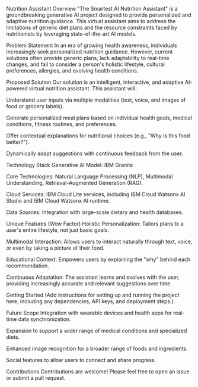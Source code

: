 Nutrition Assistant
Overview
"The Smartest AI Nutrition Assistant" is a groundbreaking generative AI project designed to provide personalized and adaptive nutrition guidance. This virtual assistant aims to address the limitations of generic diet plans and the resource constraints faced by nutritionists by leveraging state-of-the-art AI models.

Problem Statement
In an era of growing health awareness, individuals increasingly seek personalized nutrition guidance. However, current solutions often provide generic plans, lack adaptability to real-time changes, and fail to consider a person's holistic lifestyle, cultural preferences, allergies, and evolving health conditions.

Proposed Solution
Our solution is an intelligent, interactive, and adaptive AI-powered virtual nutrition assistant. This assistant will:

Understand user inputs via multiple modalities (text, voice, and images of food or grocery labels).

Generate personalized meal plans based on individual health goals, medical conditions, fitness routines, and preferences.

Offer contextual explanations for nutritional choices (e.g., "Why is this food better?").

Dynamically adapt suggestions with continuous feedback from the user.

Technology Stack
Generative AI Model: IBM Granite

Core Technologies: Natural Language Processing (NLP), Multimodal Understanding, Retrieval-Augmented Generation (RAG).

Cloud Services: IBM Cloud Lite services, including IBM Cloud Watsonx AI Studio and IBM Cloud Watsonx AI runtime.

Data Sources: Integration with large-scale dietary and health databases.

Unique Features (Wow Factor)
Holistic Personalization: Tailors plans to a user's entire lifestyle, not just basic goals.

Multimodal Interaction: Allows users to interact naturally through text, voice, or even by taking a picture of their food.

Educational Context: Empowers users by explaining the "why" behind each recommendation.

Continuous Adaptation: The assistant learns and evolves with the user, providing increasingly accurate and relevant suggestions over time.

Getting Started
(Add instructions for setting up and running the project here, including any dependencies, API keys, and deployment steps.)

Future Scope
Integration with wearable devices and health apps for real-time data synchronization.

Expansion to support a wider range of medical conditions and specialized diets.

Enhanced image recognition for a broader range of foods and ingredients.

Social features to allow users to connect and share progress.

Contributions
Contributions are welcome! Please feel free to open an issue or submit a pull request.
